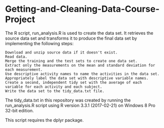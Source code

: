 # Getting-and-Cleaning-Data-Course-Project
The R script, run_analysis.R is used to create the data set. It retrieves the source data set and transforms it to produce the final data set by implementing the following steps:

    Download and unzip source data if it doesn't exist.
    Read data.
    Merge the training and the test sets to create one data set.
    Extract only the measurements on the mean and standard deviation for each measurement.
    Use descriptive activity names to name the activities in the data set.
    Appropriately label the data set with descriptive variable names.
    Create a second, independent tidy set with the average of each variable for each activity and each subject.
    Write the data set to the tidy_data.txt file.

The tidy_data.txt in this repository was created by running the run_analysis.R script using R version 3.3.1 (2017-02-21) on Windows 8 Pro 32-bit edition.

This script requires the dplyr package.
